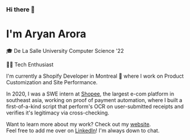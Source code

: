 ### Hi there 👋

# I'm Aryan Arora

🎓 De La Salle University Computer Science '22

👨‍💻 Tech Enthusiast

I'm currently a Shopify Developer in Montreal 🌉 where I work on Product Customization and Site Performance.

In 2020, I was a SWE intern at [Shopee](https://shopee.ph/), the largest e-com platform in southeast asia, working on proof of payment automation, where I built a first-of-a-kind script that perform's OCR on user-submitted receipts and verifies it's legitimacy via cross-checking.

Want to learn more about my work? Check out my [website](https://aryanarora.vercel.app/).<br>
Feel free to add me over on [LinkedIn](https://www.linkedin.com/in/aryanxarora/)! I'm always down to chat.
